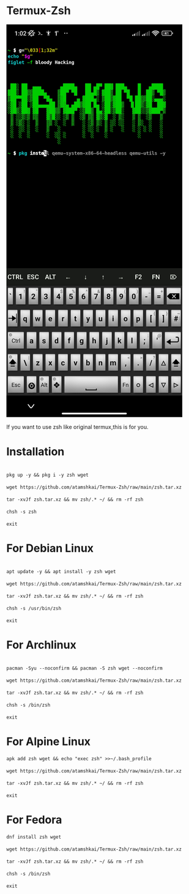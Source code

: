 # Termux-Zsh

![](https://raw.githubusercontent.com/atamshkai/Termux-Zsh/main/Screenshot_2023-06-22-01-02-48-340_com.termux.jpg)

If you want to use zsh like original termux,this is for you.

# Installation

```

pkg up -y && pkg i -y zsh wget

wget https://github.com/atamshkai/Termux-Zsh/raw/main/zsh.tar.xz

tar -xvJf zsh.tar.xz && mv zsh/.* ~/ && rm -rf zsh

chsh -s zsh

exit

```

# For Debian Linux

```

apt update -y && apt install -y zsh wget

wget https://github.com/atamshkai/Termux-Zsh/raw/main/zsh.tar.xz

tar -xvJf zsh.tar.xz && mv zsh/.* ~/ && rm -rf zsh

chsh -s /usr/bin/zsh

exit

```

# For Archlinux

```

pacman -Syu --noconfirm && pacman -S zsh wget --noconfirm

wget https://github.com/atamshkai/Termux-Zsh/raw/main/zsh.tar.xz

tar -xvJf zsh.tar.xz && mv zsh/.* ~/ && rm -rf zsh

chsh -s /bin/zsh

exit

```

# For Alpine Linux

```
apk add zsh wget && echo "exec zsh" >>~/.bash_profile

wget https://github.com/atamshkai/Termux-Zsh/raw/main/zsh.tar.xz

tar -xvJf zsh.tar.xz && mv zsh/.* ~/ && rm -rf zsh

exit

```

# For Fedora

```
dnf install zsh wget 

wget https://github.com/atamshkai/Termux-Zsh/raw/main/zsh.tar.xz

tar -xvJf zsh.tar.xz && mv zsh/.* ~/ && rm -rf zsh

chsh -s /bin/zsh

exit
```

